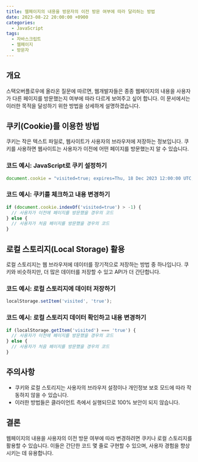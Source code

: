```yaml
---
title: 웹페이지의 내용을 방문자의 이전 방문 여부에 따라 달리하는 방법
date: 2023-08-22 20:00:00 +0900
categories:
  - JavaScript
tags:
  - 자바스크립트
  - 웹페이지
  - 방문자
---
```


## 개요

스택오버플로우에 올라온 질문에 따르면, 웹개발자들은 종종 웹페이지의 내용을 사용자가 다른 페이지를 방문했는지 여부에 따라 다르게 보여주고 싶어 합니다. 이 문서에서는 이러한 목적을 달성하기 위한 방법을 상세하게 설명하겠습니다.

## 쿠키(Cookie)를 이용한 방법

쿠키는 작은 텍스트 파일로, 웹사이트가 사용자의 브라우저에 저장하는 정보입니다. 쿠키를 사용하면 웹사이트는 사용자가 이전에 어떤 페이지를 방문했는지 알 수 있습니다. 

### 코드 예시: JavaScript로 쿠키 설정하기

```javascript
document.cookie = "visited=true; expires=Thu, 18 Dec 2023 12:00:00 UTC; path=/";
```

### 코드 예시: 쿠키를 체크하고 내용 변경하기

```javascript
if (document.cookie.indexOf('visited=true') > -1) {
  // 사용자가 이전에 페이지를 방문했을 경우의 코드
} else {
  // 사용자가 처음 페이지를 방문했을 경우의 코드
}
```

## 로컬 스토리지(Local Storage) 활용

로컬 스토리지는 웹 브라우저에 데이터를 장기적으로 저장하는 방법 중 하나입니다. 쿠키와 비슷하지만, 더 많은 데이터를 저장할 수 있고 API가 더 간단합니다.

### 코드 예시: 로컬 스토리지에 데이터 저장하기

```javascript
localStorage.setItem('visited', 'true');
```

### 코드 예시: 로컬 스토리지 데이터 확인하고 내용 변경하기

```javascript
if (localStorage.getItem('visited') === 'true') {
  // 사용자가 이전에 페이지를 방문했을 경우의 코드
} else {
  // 사용자가 처음 페이지를 방문했을 경우의 코드
}
```

## 주의사항

- 쿠키와 로컬 스토리지는 사용자의 브라우저 설정이나 개인정보 보호 모드에 따라 작동하지 않을 수 있습니다.
- 이러한 방법들은 클라이언트 측에서 실행되므로 100% 보안이 되지 않습니다.

## 결론

웹페이지의 내용을 사용자의 이전 방문 여부에 따라 변경하려면 쿠키나 로컬 스토리지를 활용할 수 있습니다. 이들은 간단한 코드 몇 줄로 구현할 수 있으며, 사용자 경험을 향상시키는 데 유용합니다.